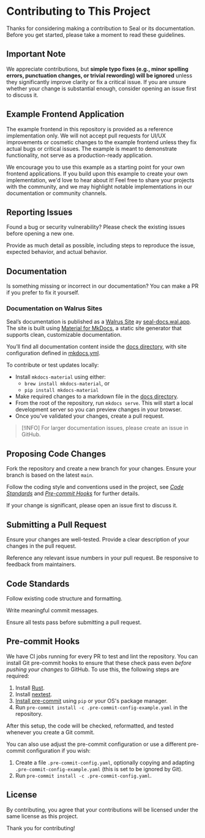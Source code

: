# Contributing to This Project

Thanks for considering making a contribution to Seal or its documentation. Before you get started, please take a moment to read these guidelines.

## Important Note

We appreciate contributions, but **simple typo fixes (e.g., minor spelling errors, punctuation changes, or trivial rewording) will be ignored** unless they significantly improve clarity or fix a critical issue. If you are unsure whether your change is substantial enough, consider opening an issue first to discuss it.

## Example Frontend Application

The example frontend in this repository is provided as a reference implementation only. We will not accept pull requests for UI/UX improvements or cosmetic changes to the example frontend unless they fix actual bugs or critical issues. The example is meant to demonstrate functionality, not serve as a production-ready application.

We encourage you to use this example as a starting point for your own frontend applications. If you build upon this example to create your own implementation, we'd love to hear about it! Feel free to share your projects with the community, and we may highlight notable implementations in our documentation or community channels.

## Reporting Issues

Found a bug or security vulnerability? Please check the existing issues before opening a new one.

Provide as much detail as possible, including steps to reproduce the issue, expected behavior, and actual behavior.

## Documentation

Is something missing or incorrect in our documentation? You can make a PR if you prefer to fix it yourself.

### Documentation on Walrus Sites

Seal’s documentation is published as a [Walrus Site](https://github.com/MystenLabs/walrus-sites) ay [seal-docs.wal.app](https://seal-docs.wal.app). The site is built using [Material for MkDocs](https://squidfunk.github.io/mkdocs-material/), a static site generator that supports clean, customizable documentation.

You’ll find all documentation content inside the [docs directory](./docs), with site configuration defined in [mkdocs.yml](./mkdocs.yml).

To contribute or test updates locally:

- Install `mkdocs-material` using either:
    - `brew install mkdocs-material`, or
    - `pip install mkdocs-material`
- Make required changes to a markdown file in the [docs directory](./docs).
- From the root of the repository, run `mkdocs serve`. This will start a local development server so you can preview changes in your browser.
- Once you've validated your changes, create a pull request.

> [!INFO]
> For larger documentation issues, please create an issue in GitHub.

## Proposing Code Changes

Fork the repository and create a new branch for your changes. Ensure your branch is based on the latest `main`.

Follow the coding style and conventions used in the project, see [*Code Standards*](#code-standards) and [*Pre-commit Hooks*](#pre-commit-hooks) for further details.

If your change is significant, please open an issue first to discuss it.

## Submitting a Pull Request

Ensure your changes are well-tested. Provide a clear description of your changes in the pull request.

Reference any relevant issue numbers in your pull request. Be responsive to feedback from maintainers.

## Code Standards

Follow existing code structure and formatting.

Write meaningful commit messages.

Ensure all tests pass before submitting a pull request.

## Pre-commit Hooks

We have CI jobs running for every PR to test and lint the repository. You can install Git pre-commit
hooks to ensure that these check pass even *before pushing your changes* to GitHub. To use this, the
following steps are required:

1. Install [Rust](https://www.rust-lang.org/tools/install).
1. Install [nextest](https://nexte.st/).
1. [Install pre-commit](https://pre-commit.com/#install) using `pip` or your OS's package manager.
1. Run `pre-commit install -c .pre-commit-config-example.yaml` in the repository.

After this setup, the code will be checked, reformatted, and tested whenever you create a Git commit.

You can also use adjust the pre-commit configuration or use a different pre-commit configuration if you wish:

1. Create a file `.pre-commit-config.yaml`, optionally copying and adapting `.pre-commit-config-example.yaml`
   (this is set to be ignored by Git).
1. Run `pre-commit install -c .pre-commit-config.yaml`.

## License

By contributing, you agree that your contributions will be licensed under the same license as this project.

Thank you for contributing!

